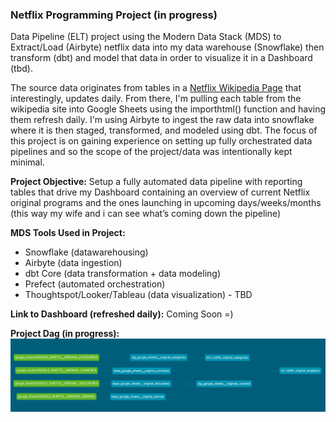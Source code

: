 ### Netflix Programming Project (in progress)

Data Pipeline (ELT) project using the Modern Data Stack (MDS) to Extract/Load (Airbyte) netflix data into my data warehouse (Snowflake) then transform (dbt) and model that data in order to visualize it in a Dashboard (tbd). 

The source data originates from tables in a <a href="https://en.wikipedia.org/wiki/List_of_Netflix_original_programming" target="_blank">Netflix Wikipedia Page</a> that interestingly, updates daily. From there, I'm pulling each table from the wikipedia site into Google Sheets using the importhtml() function and having them refresh daily. I'm using Airbyte to ingest the raw data into snowflake where it is then staged, transformed, and modeled using dbt. The focus of this project is on gaining experience on setting up fully orchestrated data pipelines and so the scope of the project/data was intentionally kept minimal.

**Project Objective:** Setup a fully automated data pipeline with reporting tables that drive my Dashboard containing an overview of current Netflix original programs and the ones launching in upcoming days/weeks/months (this way my wife and i can see what’s coming down the pipeline)

**MDS Tools Used in Project:**
- Snowflake (datawarehousing)
- Airbyte (data ingestion)
- dbt Core (data transformation + data modeling)
- Prefect (automated orchestration)
- Thoughtspot/Looker/Tableau (data visualization) - TBD

**Link to Dashboard (refreshed daily):** Coming Soon =)

**Project Dag (in progress):**
![dag](images/dag.png)